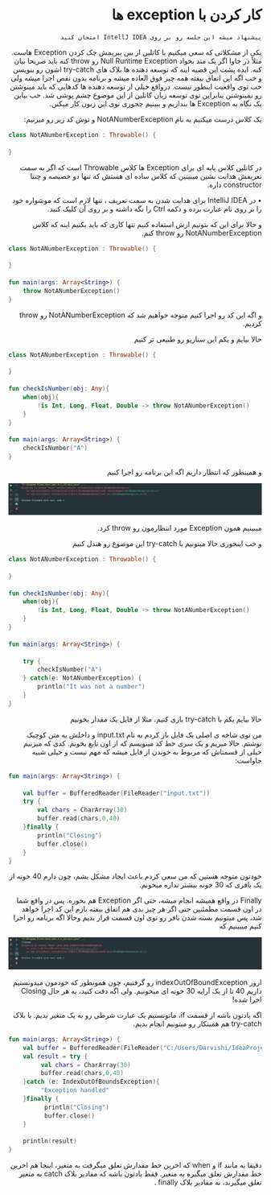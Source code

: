 <div dir="rtl">

# کار کردن با exception ها

    پیشنهاد میشه این جلسه رو بر روی IntellJ IDEA امتحان کنید
    
یکی از مشکلاتی که سعی میکنیم با کاتلین از بین ببریمش چک کردن Exception هاست. مثلاً در جاوا اگر یک متد بخواد Null Runtime Exception رو throw کنه باید صریحا بیان کنه. ایده پشت این قضیه اینه که توسعه دهنده ها بلاک های try-catch اشون رو بنویسن و خب اگه این اتفاق بیفته همه چیز فوق العاده میشه و برنامه بدون نقص اجرا میشه ولی خب توی واقعیت اینطور نیست. درواقع خیلی از توسعه دهنده ها کدهایی که باید مینوشتن رو نمینوشتن بنابراین توی توسعه زبان کاتلین از این موضوع چشم پوشی شد. خب بیاین یک نگاه به Exception ها بندازیم و ببینیم چجوری توی این زبون کار میکنن.

یک کلاس درست میکنیم به نام NotANumberException و توش کد زیر رو میزنیم:

</div>

```kotlin
class NotANumberException : Throwable() {

}
```

<div dir="rtl">

در کاتلین کلاس پایه ای برای Exception ها کلاس Throwable است که اگر به سمت تعریفش هدایت بشین میبینین که کلاس ساده ای هستش که تنها دو خصیصه و چنتا constructor داره.

•	در IntelliJ IDEA برای هدایت شدن به سمت تعریف ، تنها لازم است که موشواره خود را بر روی نام عبارت برده و دکمه Ctrl را نگه داشته و بر روی آن کلیک کنید.

 و حالا برای این که بتونیم ازش استفاده کنیم تنها کاری که باید بکنیم اینه که کلاس NotANumberException رو throw کنم.


</div>

```kotlin
class NotANumberException : Throwable() {

}

fun main(args: Array<String>) {
    throw NotANumberException()
}
```

<div dir="rtl">

و اگه این کد رو اجرا کنیم متوجه خواهیم شد که NotANumberException رو throw کردیم.

حالا بیایم و یکم این سناریو رو طبیعی تر کنیم

</div>

```kotlin
class NotANumberException : Throwable() {

}

fun checkIsNumber(obj: Any){
    when(obj){
        !is Int, Long, Float, Double -> throw NotANumberException()
    }
}

fun main(args: Array<String>) {
    checkIsNumber("A")
}
```

<div dir="rtl">

و همینطور که انتظار داریم اگه این برنامه رو اجرا کنیم

<img src="./result-1.PNG" />

میبینیم همون Exception مورد انتظارمون رو throw کرد.

و خب اینجوری حالا میتونیم با try-catch این موضوع رو هندل کنیم

</div>

```kotlin
class NotANumberException : Throwable() {

}

fun checkIsNumber(obj: Any){
    when(obj){
        !is Int, Long, Float, Double -> throw NotANumberException()
    }
}

fun main(args: Array<String>) {

    try {
        checkIsNumber("A")
    } catch(e: NotANumberException) {
        println("It was not a number")
    }
}
```

<div dir="rtl">

حالا بیایم یکم با try-catch بازی کنیم، مثلا از فایل یک مقدار بخونیم

من توی شاخه ی اصلی یک فایل باز کردم به نام input.txt و داخلش یه متن کوچیک نوشتم. حالا میریم و یک سری خط کد مینویسم که از اون تابع بخونم. کدی که میزنیم خیلی از قسمتاش که مربوط به خوندن از فایل میشه که مهم نیست و خیلی شبیه جاواست:

</div>

```kotlin
fun main(args: Array<String>) {

    val buffer = BufferedReader(FileReader("input.txt"))
    try {
        val chars = CharArray(30)
        buffer.read(chars,0,40)
    }finally {
        println("Closing")
        buffer.close()
    }
}
```

<div dir="rtl">

خودتون متوجه هستین که من سعی کردم باعث ایجاد مشکل بشم، چون دارم 40 خونه از یک بافری که 30 خونه بیشتر نداره میخونم.

Finally در واقع همیشه انجام میشه، حتی اگر Exception هم بخوره. پس در واقع شما در اون قسمت مطمئنین حتی اگر هر چیز بدی هم اتفاق بیفته بازم این کد اجرا خواهد شد، پس میتونیم بسته شدن بافر رو توی اون قسمت قرار بدیم
وحالا اگه برنامه رو اجرا کنیم میبینیم که

<img src="./result-2.PNG" />

ارور indexOutOfBoundException رو گرفتیم، چون همونطور که خودمون میدونستیم داریم 40 تا از یک آرایه 30 خونه ای میخونیم. ولی اگه دقت کنید، به هر حال Closing اجرا شده!

اگه یادتون باشه از قسمت if، ماتونستیم یک عبارت شرطی رو به یک متغیر بدیم. با بلاک try-catch هم همینکار رو میتونیم انجام بدیم.

</div>

```kotlin
fun main(args: Array<String>) {
    val buffer = BufferedReader(FileReader("C:/Users/Darvishi/IdeaProject/KotlinFarsiRepo/src/input.txt"))
    val result = try {
         val chars = CharArray(30)
         buffer.read(chars,0,40)
    }catch (e: IndexOutOfBoundsException){
         "Exception handled"
    }finally {
          println("Closing")
          buffer.close()
    }

    println(result)
}
```

<div dir="rtl">

دقیقا به مانند if و when که اخرین خط مقدارش تعلق میگرفت به متغیر، اینجا هم اخرین خط مقدارش تعلق میگیره به متغیر. فقط یادتون باشه که مقادیر بلاک catch به متغیر تعلق میگیرند، نه مقادیر بلاک finally .

</div>
